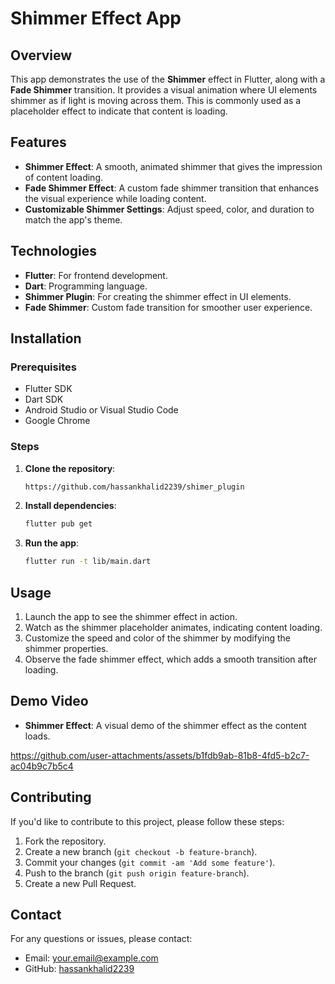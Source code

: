 # Shimmer Effect App

## Overview
This app demonstrates the use of the **Shimmer** effect in Flutter, along with a **Fade Shimmer** transition. It provides a visual animation where UI elements shimmer as if light is moving across them. This is commonly used as a placeholder effect to indicate that content is loading.

## Features
- **Shimmer Effect**: A smooth, animated shimmer that gives the impression of content loading.
- **Fade Shimmer Effect**: A custom fade shimmer transition that enhances the visual experience while loading content.
- **Customizable Shimmer Settings**: Adjust speed, color, and duration to match the app's theme.

## Technologies
- **Flutter**: For frontend development.
- **Dart**: Programming language.
- **Shimmer Plugin**: For creating the shimmer effect in UI elements.
- **Fade Shimmer**: Custom fade transition for smoother user experience.

## Installation

### Prerequisites
- Flutter SDK
- Dart SDK
- Android Studio or Visual Studio Code
- Google Chrome

### Steps
1. **Clone the repository**:
    ```sh
    https://github.com/hassankhalid2239/shimer_plugin
    ```

2. **Install dependencies**:
    ```sh
    flutter pub get
    ```

3. **Run the app**:
    ```sh
    flutter run -t lib/main.dart
    ```

## Usage
1. Launch the app to see the shimmer effect in action.
2. Watch as the shimmer placeholder animates, indicating content loading.
3. Customize the speed and color of the shimmer by modifying the shimmer properties.
4. Observe the fade shimmer effect, which adds a smooth transition after loading.

## Demo Video
- **Shimmer Effect**: A visual demo of the shimmer effect as the content loads.

https://github.com/user-attachments/assets/b1fdb9ab-81b8-4fd5-b2c7-ac04b9c7b5c4

## Contributing
If you'd like to contribute to this project, please follow these steps:
1. Fork the repository.
2. Create a new branch (`git checkout -b feature-branch`).
3. Commit your changes (`git commit -am 'Add some feature'`).
4. Push to the branch (`git push origin feature-branch`).
5. Create a new Pull Request.

## Contact
For any questions or issues, please contact:
- Email: your.email@example.com
- GitHub: [hassankhalid2239](https://github.com/hassankhalid2239)
